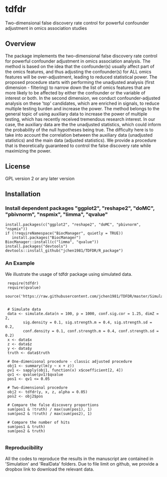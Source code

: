 # tdfdr
Two-dimensional false discovery rate control for powerful confounder adjustment in omics association studies

## Overview
The package implements the two-dimensional false discovery rate control for powerful confounder adjustment in omics association analysis. The method is based on the idea that the confounder(s) usually affect part of the omics features, and thus adjusting the confounder(s) for ALL omics features will be over-adjustment, leading to reduced statistical power.  The proposed procedure starts with performing the unadjusted analysis (first dimension - filtering) to narrow down the list of omics features that are more likely to be affected by either the confounder or the variable of interest or both. In the second dimension, we conduct confounder-adjusted analysis on these 'top' candidates, which are enriched in signals, to reduce multiple testing burden and increase the power. The method belongs to the general topic of using auxiliary data to increase the power of multiple testing, which has recently received tremendous research interest. In our case, the auxiliary data are the the unadjusted statistics, which could inform the probability of the null hypotheses being true.  The difficulty here is to take into account the correlation between the auxiliary data (unadjusted statistics) and the main data (adjusted statistics). We provide a procedure that is theoretically guaranteed to control the false discovery rate while maximizing the power.

## License
GPL version 2 or any later version

## Installation 

### Install dependent packages "ggplot2", "reshape2", "doMC", "pbivnorm", "nspmix", "limma", "qvalue"

```
install.packages(c("ggplot2", "reshape2", "doMC", "pbivnorm", "nspmix"))
if (!requireNamespace("BiocManager", quietly = TRUE))
   install.packages("BiocManager")
BiocManager::install(c("limma", "qvalue"))
install.packages("devtools")
devtools::install_github("jchen1981/TDFDR/R_package")
```



### An Example
We illustrate the usage of tdfdr package using simulated data.

```
 require(tdfdr)
 require(qvalue)
 source('https://raw.githubusercontent.com/jchen1981/TDFDR/master/Simulation/Code/SimFunc.R')

 
 # Simulate data
 data <- simulate.data(n = 100, p = 1000, conf.sig.cor = 1.25, dimZ = 2,
	    sig.density = 0.1, sig.strength.m = 0.4, sig.strength.sd = 0.2,
	    conf.density = 0.1, conf.strength.m = 0.4, conf.strength.sd = 0.2)
 x <- data$x
 z <- data$z
 y <- data$y
 truth <- data$truth
		
 # One-dimenisonal procedure - classic adjusted procedure
 obj1 <- summary(lm(y ~ x + z))
 pv1 <- sapply(obj1, function(x) x$coefficient[2, 4])
 qv1 <- qvalue(pv1)$qvalue
 pos1 <- qv1 <= 0.05

 # Two-dimensional procedure
 obj2 <- tdfdr(y, x, z, alpha = 0.05)
 pos2 <- obj2$pos

 # Compare the false discovery proportions
 sum(pos1 & !truth) / max(sum(pos1), 1)
 sum(pos2 & !truth) / max(sum(pos2), 1)
 
 # Compare the number of hits
 sum(pos1 & truth)
 sum(pos2 & truth)
  
```

### Reproducibility
All the codes to reproduce the results in the manuscript are contained in 'Simulation' and 'RealData' folders. Due to file limit on github, we provide a dropbox link to download the relevant data.


